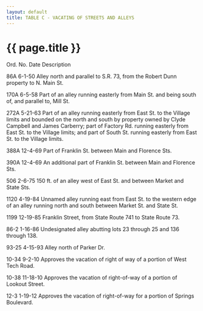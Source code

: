 ```yaml
---
layout: default 
title: TABLE C - VACATING OF STREETS AND ALLEYS
---
```


{{ page.title }}
================

Ord. No. Date Description

86A 6-1-50 Alley north and parallel to S.R. 73, from the Robert Dunn
property to N. Main St.

170A 6-5-58 Part of an alley running easterly from Main St. and being
south of, and parallel to, Mill St.

272A 5-21-63 Part of an alley running easterly from East St. to the
Village limits and bounded on the north and south by property owned by
Clyde Campbell and James Carberry; part of Factory Rd. running easterly
from East St. to the Village limits; and part of South St. running
easterly from East St. to the Village limits.

388A 12-4-69 Part of Franklin St. between Main and Florence Sts.

390A 12-4-69 An additional part of Franklin St. between Main and
Florence Sts.

506 2-6-75 150 ft. of an alley west of East St. and between Market and
State Sts.

1120 4-19-84 Unnamed alley running east from East St. to the western
edge of an alley running north and south between Market St. and State
St.

1199 12-19-85 Franklin Street, from State Route 741 to State Route 73.

86-2 1-16-86 Undesignated alley abutting lots 23 through 25 and 136
through 138.

93-25 4-15-93 Alley north of Parker Dr.

10-34 9-2-10 Approves the vacation of right of way of a portion of West
Tech Road.

10-38 11-18-10 Approves the vacation of right-of-way of a portion of
Lookout Street.

12-3 1-19-12 Approves the vacation of right-of-way for a portion of
Springs Boulevard.
